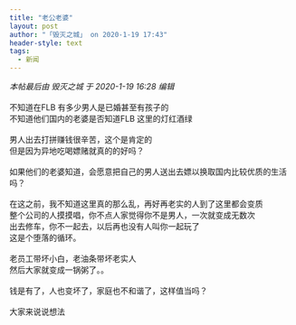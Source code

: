 ```yaml
---
title: "老公老婆"
layout: post
author: "「毁灭之城」 on 2020-1-19 17:43"
header-style: text
tags:
  - 新闻
---
```


<head></head>
<body>
 <i class="pstatus"> 本帖最后由 毁灭之城 于 2020-1-19 16:28 编辑 </i>
 <br> 
 <br> 不知道在FLB 有多少男人是已婚甚至有孩子的
 <br> 不知道他们国内的老婆是否知道FLB 这里的灯红酒绿
 <br> 
 <br> 男人出去打拼赚钱很辛苦，这个是肯定的
 <br> 但是因为异地吃喝嫖赌就真的的好吗？
 <br> 
 <br> 如果他们的老婆知道，会愿意把自己的男人送出去嫖以换取国内比较优质的生活吗？
 <br> 
 <br> 在这之前，我不知道这里真的那么乱，再好再老实的人到了这里都会变质
 <br> 整个公司的人摸摸唱，你不点人家觉得你不是男人，一次就变成无数次
 <br> 出去修车，你不一起去，以后再也没有人叫你一起玩了
 <br> 这是个堕落的循环。
 <br> 
 <br> 老员工带坏小白，老油条带坏老实人
 <br> 然后大家就变成一锅粥了。。
 <br> 
 <br> 钱是有了，人也变坏了，家庭也不和谐了，这样值当吗？
 <br> 
 <br> 大家来说说想法
 <br>
</body>


